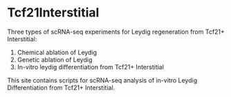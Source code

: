 # Tcf21Interstitial
Three types of scRNA-seq experiments for Leydig regeneration from Tcf21+ Interstitial: 
1. Chemical ablation of Leydig
2. Genetic ablation of Leydig
3. In-vitro leydig differentiation from Tcf21+ Interstitial

This site contains scripts for scRNA-seq analysis of in-vitro Leydig Differentiation from Tcf21+ Interstitial. 
